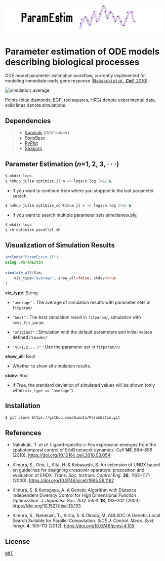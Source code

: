 ![paramestim](images/paramestim.png)

# Parameter estimation of ODE models describing biological processes

ODE model parameter estimation workflow, currently implimented for modeling immediate-early gene response ([Nakakuki *et al.*, ***Cell***, 2010](https://doi.org/10.1016/j.cell.2010.03.054)).

![simulation_average](images/simulation_average.png)

Points (blue diamonds, EGF; red squares, HRG) denote experimental data, solid lines denote simulations.

## Dependencies
> - [Sundials](https://github.com/SciML/Sundials.jl) (*ODE solver*)
> - [StatsBase](https://github.com/JuliaStats/StatsBase.jl)
> - [PyPlot](https://github.com/JuliaPy/PyPlot.jl)
> - [Seaborn](https://github.com/JuliaPy/Seaborn.jl)

## Parameter Estimation (*n*=1, 2, 3, · · ·)
```bash
$ mkdir logs
$ nohup julia optimize.jl n >> logs/n.log 2>&1 &
```
- If you want to continue from where you stopped in the last parameter search,
```bash
$ nohup julia optimize_continue.jl n >> logs/n.log 2>&1 &
```
- If you want to search multiple parameter sets simultaneously,
```bash
$ mkdir logs
$ sh optimize_parallel.sh
```

## Visualization of Simulation Results
```julia
include("ParamEstim.jl")
using .ParamEstim

simulate_all(Sim,
    viz_type="average", show_all=false, stdev=true          
)
```

**viz_type**: String

- ```"average"```
    : The average of simulation results with parameter sets in ```fitparam/```

- ```"best"```
    : The best simulation result in ```fitparam/```, simulation with ```best_fit_param```

- ```"original"```
    : Simulation with the default parameters and initial values defined in ```model/```

- ```"n(=1,2,...)"```
    : Use the parameter set in ```fitparam/n/```

**show_all**: Bool
- Whether to show all simulation results.

**stdev**: Bool
- If True, the standard deviation of simulated values will be shown (only when ```viz_type == "average"```).

## Installation
    $ git clone https://github.com/himoto/ParamEstim.git


## References
- Nakakuki, T. *et al.* Ligand-specific c-Fos expression emerges from the spatiotemporal control of ErbB network dynamics. *Cell* **141**, 884–896 (2010). https://doi.org/10.1016/j.cell.2010.03.054

- Kimura, S., Ono, I., Kita, H. & Kobayashi, S. An extension of UNDX based on guidelines for designing crossover operators: proposition and evaluation of ENDX. *Trans. Soc. Instrum. Control Eng.* **36**, 1162–1171 (2000). https://doi.org/10.9746/sicetr1965.36.1162

- Kimura, S. & Konagaya, A. A Genetic Algorithm with Distance Independent Diversity Control for High Dimensional Function Optimization. *J. Japanese Soc. Artif. Intell.* **18**, 193–202 (2003). https://doi.org/10.1527/tjsai.18.193

- Kimura, S., Nakakuki, T., Kirita, S. & Okada, M. AGLSDC: A Genetic Local Search Suitable for Parallel Computation. *SICE J. Control. Meas. Syst. Integr.* **4**, 105–113 (2012). https://doi.org/10.9746/jcmsi.4.105

## License
[MIT](/LICENSE)
